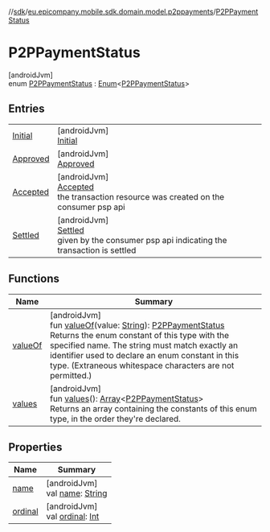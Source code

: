 //[sdk](../../../index.md)/[eu.epicompany.mobile.sdk.domain.model.p2ppayments](../index.md)/[P2PPaymentStatus](index.md)

# P2PPaymentStatus

[androidJvm]\
enum [P2PPaymentStatus](index.md) : [Enum](https://kotlinlang.org/api/latest/jvm/stdlib/kotlin/-enum/index.html)&lt;[P2PPaymentStatus](index.md)&gt;

## Entries

| | |
|---|---|
| [Initial](-initial/index.md) | [androidJvm]<br>[Initial](-initial/index.md) |
| [Approved](-approved/index.md) | [androidJvm]<br>[Approved](-approved/index.md) |
| [Accepted](-accepted/index.md) | [androidJvm]<br>[Accepted](-accepted/index.md)<br>the transaction resource was created on the consumer psp api |
| [Settled](-settled/index.md) | [androidJvm]<br>[Settled](-settled/index.md)<br>given by the consumer psp api indicating the transaction is settled |

## Functions

| Name | Summary |
|---|---|
| [valueOf](value-of.md) | [androidJvm]<br>fun [valueOf](value-of.md)(value: [String](https://kotlinlang.org/api/latest/jvm/stdlib/kotlin/-string/index.html)): [P2PPaymentStatus](index.md)<br>Returns the enum constant of this type with the specified name. The string must match exactly an identifier used to declare an enum constant in this type. (Extraneous whitespace characters are not permitted.) |
| [values](values.md) | [androidJvm]<br>fun [values](values.md)(): [Array](https://kotlinlang.org/api/latest/jvm/stdlib/kotlin/-array/index.html)&lt;[P2PPaymentStatus](index.md)&gt;<br>Returns an array containing the constants of this enum type, in the order they're declared. |

## Properties

| Name | Summary |
|---|---|
| [name](../../eu.epicompany.mobile.sdk.network.model.wallet/-payment-means-type-resource/-account/index.md#-372974862%2FProperties%2F462465411) | [androidJvm]<br>val [name](../../eu.epicompany.mobile.sdk.network.model.wallet/-payment-means-type-resource/-account/index.md#-372974862%2FProperties%2F462465411): [String](https://kotlinlang.org/api/latest/jvm/stdlib/kotlin/-string/index.html) |
| [ordinal](../../eu.epicompany.mobile.sdk.network.model.wallet/-payment-means-type-resource/-account/index.md#-739389684%2FProperties%2F462465411) | [androidJvm]<br>val [ordinal](../../eu.epicompany.mobile.sdk.network.model.wallet/-payment-means-type-resource/-account/index.md#-739389684%2FProperties%2F462465411): [Int](https://kotlinlang.org/api/latest/jvm/stdlib/kotlin/-int/index.html) |
